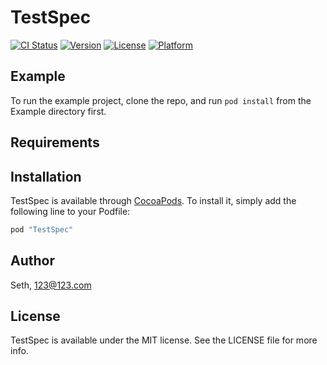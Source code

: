 # TestSpec

[![CI Status](http://img.shields.io/travis/Seth/TestSpec.svg?style=flat)](https://travis-ci.org/Seth/TestSpec)
[![Version](https://img.shields.io/cocoapods/v/TestSpec.svg?style=flat)](http://cocoapods.org/pods/TestSpec)
[![License](https://img.shields.io/cocoapods/l/TestSpec.svg?style=flat)](http://cocoapods.org/pods/TestSpec)
[![Platform](https://img.shields.io/cocoapods/p/TestSpec.svg?style=flat)](http://cocoapods.org/pods/TestSpec)

## Example

To run the example project, clone the repo, and run `pod install` from the Example directory first.

## Requirements

## Installation

TestSpec is available through [CocoaPods](http://cocoapods.org). To install
it, simply add the following line to your Podfile:

```ruby
pod "TestSpec"
```

## Author

Seth, 123@123.com

## License

TestSpec is available under the MIT license. See the LICENSE file for more info.
